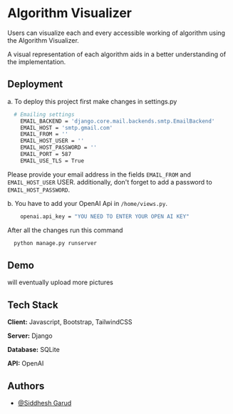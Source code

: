 
# Algorithm Visualizer

Users can visualize each and every accessible working of algorithm using the Algorithm Visualizer.

A visual representation of each algorithm aids in a better understanding of the implementation.



## Deployment

a. To deploy this project first make changes in settings.py

```bash
  # Emailing settings
    EMAIL_BACKEND = 'django.core.mail.backends.smtp.EmailBackend'
    EMAIL_HOST = 'smtp.gmail.com'
    EMAIL_FROM = ''
    EMAIL_HOST_USER = ''
    EMAIL_HOST_PASSWORD = ''
    EMAIL_PORT = 587
    EMAIL_USE_TLS = True
```
Please provide your email address in the fields `EMAIL_FROM` and `EMAIL_HOST_USER` USER. additionally, don't forget to add a password to `EMAIL_HOST_PASSWORD`.


 b.   You have to add your OpenAI Api in `/home/views.py`.

```bash
    openai.api_key = "YOU NEED TO ENTER YOUR OPEN AI KEY"
```

After all the changes run this command
```bash
  python manage.py runserver
```


## Demo

will eventually upload more pictures


## Tech Stack

**Client:** Javascript, Bootstrap, TailwindCSS

**Server:** Django

**Database:** SQLite

**API:** OpenAI




## Authors

- [@Siddhesh Garud](https://in.linkedin.com/in/siddheshgarud)

